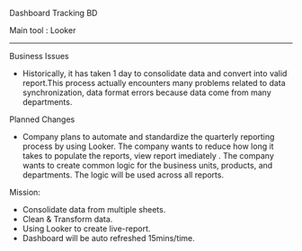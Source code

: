 Dashboard Tracking BD

Main tool : Looker

----------------------------------------------------------------------
Business Issues

- Historically, it has taken 1 day to consolidate data and convert into valid report.This process actually encounters many problems related to data synchronization, data format errors because data come from many departments.

Planned Changes
- Company plans to automate and standardize the quarterly reporting process by using Looker. The company wants to reduce how long it takes to populate the reports, view report imediately . The company wants to create common logic for the business units, products, and departments. The logic will be used across all reports.

Mission:
- Consolidate data from multiple sheets.
- Clean & Transform data.
- Using Looker to create live-report.
- Dashboard will be auto refreshed 15mins/time.

